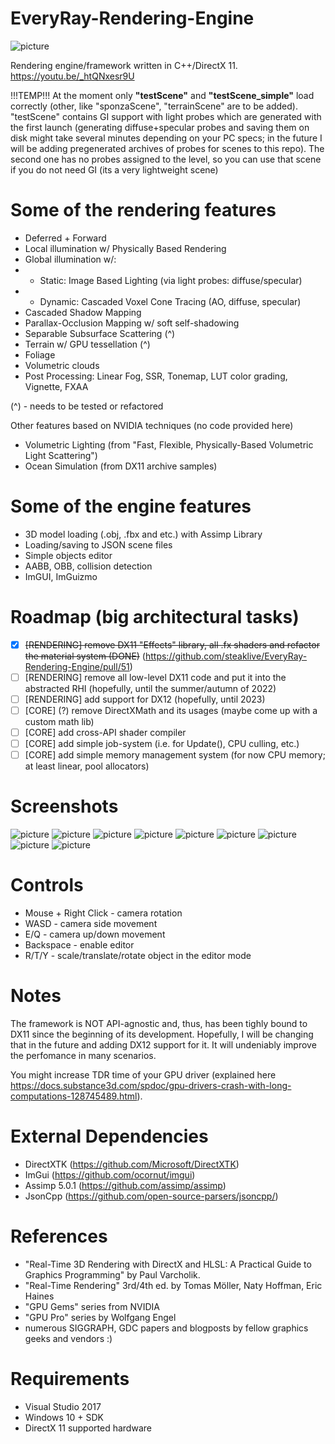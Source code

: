 # EveryRay-Rendering-Engine

![picture](screenshots/EveryRay_testScene_simple.png)

Rendering engine/framework written in C++/DirectX 11. 
https://youtu.be/_htQNxesr9U

!!!TEMP!!! At the moment only **"testScene"** and **"testScene_simple"** load correctly (other, like "sponzaScene", "terrainScene" are to be added). "testScene" contains GI support with light probes which are generated with the first launch (generating diffuse+specular probes and saving them on disk might take several minutes depending on your PC specs; in the future I will be adding pregenerated archives of probes for scenes to this repo). The second one has no probes assigned to the level, so you can use that scene if you do not need GI (its a very lightweight scene) 

# Some of the rendering features
- Deferred + Forward
- Local illumination w/ Physically Based Rendering
- Global illumination w/:
- - Static: Image Based Lighting (via light probes: diffuse/specular)
- - Dynamic: Cascaded Voxel Cone Tracing (AO, diffuse, specular)
- Cascaded Shadow Mapping
- Parallax-Occlusion Mapping w/ soft self-shadowing
- Separable Subsurface Scattering (^)
- Terrain w/ GPU tessellation (^)
- Foliage
- Volumetric clouds
- Post Processing: Linear Fog, SSR, Tonemap, LUT color grading, Vignette, FXAA

(^) - needs to be tested or refactored

Other features based on NVIDIA techniques (no code provided here)
- Volumetric Lighting (from "Fast, Flexible, Physically-Based Volumetric Light Scattering")
- Ocean Simulation (from DX11 archive samples)

# Some of the engine features
- 3D model loading (.obj, .fbx and etc.) with Assimp Library
- Loading/saving to JSON scene files
- Simple objects editor
- AABB, OBB, collision detection
- ImGUI, ImGuizmo
 
# Roadmap (big architectural tasks)
 * [X]  <del>[RENDERING] remove DX11 "Effects" library, all .fx shaders and refactor the material system (DONE)</del> (https://github.com/steaklive/EveryRay-Rendering-Engine/pull/51)
 * [ ]  [RENDERING] remove all low-level DX11 code and put it into the abstracted RHI (hopefully, until the summer/autumn of 2022)
 * [ ]  [RENDERING] add support for DX12 (hopefully, until 2023)
 * [ ]  [CORE] (?) remove DirectXMath and its usages (maybe come up with a custom math lib)
 * [ ]  [CORE] add cross-API shader compiler
 * [ ]  [CORE] add simple job-system (i.e. for Update(), CPU culling, etc.)
 * [ ]  [CORE] add simple memory management system (for now CPU memory; at least linear, pool allocators)

# Screenshots

![picture](screenshots/EveryRayTerrain.png)
![picture](screenshots/EveryRayEditor.png)
![picture](screenshots/EveryRayPBR.png)
![picture](screenshots/EveryRayInstancing.png)
![picture](screenshots/EveryRaySSSS.png)
![picture](screenshots/EveryRayWater.png)
![picture](screenshots/EveryRayCollisionDetection.png)
![picture](screenshots/EveryRaySSR.png)
![picture](screenshots/EveryRayTestScene.png)

# Controls
- Mouse + Right Click - camera rotation
- WASD - camera side movement
- E/Q - camera up/down movement
- Backspace - enable editor
- R/T/Y - scale/translate/rotate object in the editor mode

# Notes
The framework is NOT API-agnostic and, thus, has been tighly bound to DX11 since the beginning of its development. Hopefully, I will be changing that in the future and adding DX12 support for it. It will undeniably improve the perfomance in many scenarios. 

You might increase TDR time of your GPU driver (explained here https://docs.substance3d.com/spdoc/gpu-drivers-crash-with-long-computations-128745489.html).

# External Dependencies
- DirectXTK (https://github.com/Microsoft/DirectXTK)
- ImGui (https://github.com/ocornut/imgui)
- Assimp 5.0.1 (https://github.com/assimp/assimp)
- JsonCpp (https://github.com/open-source-parsers/jsoncpp/)

# References
- "Real-Time 3D Rendering with DirectX and HLSL: A Practical Guide to Graphics Programming" by Paul Varcholik.
- "Real-Time Rendering" 3rd/4th ed. by Tomas Möller, Naty Hoffman, Eric Haines
- "GPU Gems" series from NVIDIA
- "GPU Pro" series by Wolfgang Engel
- numerous SIGGRAPH, GDC papers and blogposts by fellow graphics geeks and vendors :)
 
# Requirements
- Visual Studio 2017
- Windows 10 + SDK
- DirectX 11 supported hardware
